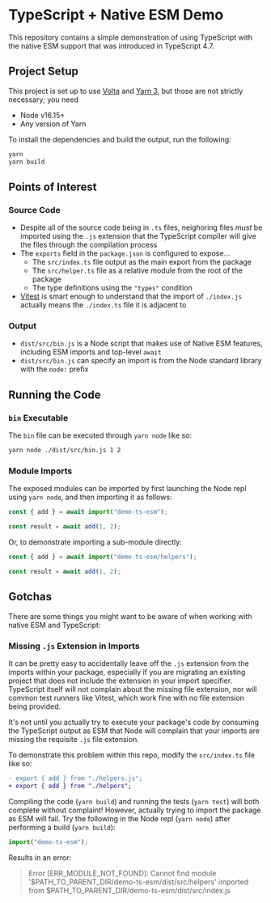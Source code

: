# TypeScript + Native ESM Demo

This repository contains a simple demonstration of using TypeScript with the native ESM support that was introduced in TypeScript 4.7.

## Project Setup

This project is set up to use [Volta](https://volta.sh) and [Yarn 3](https://yarnpkg.com), but those are not strictly necessary; you need

- Node v16.15+
- Any version of Yarn

To install the dependencies and build the output, run the following:

```sh
yarn
yarn build
```

## Points of Interest

### Source Code

- Despite all of the source code being in `.ts` files, neighoring files _must_ be imported using the `.js` extension that the TypeScript compiler will give the files through the compilation process
- The `exports` field in the `package.json` is configured to expose...
  - The `src/index.ts` file output as the main export from the package
  - The `src/helper.ts` file as a relative module from the root of the package
  - The type definitions using the `"types"` condition
- [Vitest](https://vitest.dev) is smart enough to understand that the import of `./index.js` actually means the `./index.ts` file it is adjacent to

### Output

- `dist/src/bin.js` is a Node script that makes use of Native ESM features, including ESM imports and top-level `await`
- `dist/src/bin.js` can specify an import is from the Node standard library with the `node:` prefix

## Running the Code

### `bin` Executable

The `bin` file can be executed through `yarn node` like so:

```sh
yarn node ./dist/src/bin.js 1 2
```

### Module Imports

The exposed modules can be imported by first launching the Node repl using `yarn node`, and then importing it as follows:

```js
const { add } = await import("demo-ts-esm");

const result = await add(1, 2);
```

Or, to demonstrate importing a sub-module directly:

```js
const { add } = await import("demo-ts-esm/helpers");

const result = await add(1, 2);
```

## Gotchas

There are some things you might want to be aware of when working with native ESM and TypeScript:

### Missing `.js` Extension in Imports

It can be pretty easy to accidentally leave off the `.js` extension from the imports within your package, especially if you are migrating an existing project that does not include the extension in your import specifier. TypeScript itself will not complain about the missing file extension, nor will common test runners like Vitest, which work fine with no file extension being provided.

It's not until you actually try to execute your package's code by consuming the TypeScript output as ESM that Node will complain that your imports are missing the requisite `.js` file extension.

To demonstrate this problem within this repo, modify the `src/index.ts` file like so:

```diff
- export { add } from "./helpers.js";
+ export { add } from "./helpers";
```

Compiling the code (`yarn build`) and running the tests (`yarn test`) will both complete without complaint! However, actually trying to import the package as ESM will fail. Try the following in the Node repl (`yarn node`) after performing a build (`yarn build`):

```js
import("demo-ts-esm");
```

Results in an error:

> Error [ERR_MODULE_NOT_FOUND]: Cannot find module '$PATH_TO_PARENT_DIR/demo-ts-esm/dist/src/helpers' imported from $PATH_TO_PARENT_DIR/demo-ts-esm/dist/src/index.js
